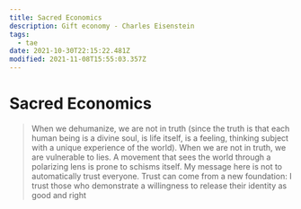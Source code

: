 ```yaml
---
title: Sacred Economics
description: Gift economy - Charles Eisenstein
tags:
  - tae
date: 2021-10-30T22:15:22.481Z
modified: 2021-11-08T15:55:03.357Z
---
```


# Sacred Economics

> When we dehumanize, we are not in truth (since the truth is that each human being is a divine soul, is life itself, is a feeling, thinking subject with a unique experience of the world). When we are not in truth, we are vulnerable to lies.
> A movement that sees the world through a polarizing lens is prone to schisms itself.
> My message here is not to automatically trust everyone. Trust can come from a new foundation: I trust those who demonstrate a willingness to release their identity as good and right
